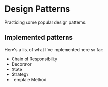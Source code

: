 # Design Patterns

Practicing some popular design patterns.

## Implemented patterns

Here's a list of what I've implemented here so far:
- Chain of Responsibility
- Decorator
- State
- Strategy
- Template Method
